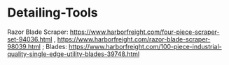 # Detailing-Tools
Razor Blade Scraper: https://www.harborfreight.com/four-piece-scraper-set-94036.html , https://www.harborfreight.com/razor-blade-scraper-98039.html ; Blades: https://www.harborfreight.com/100-piece-industrial-quality-single-edge-utility-blades-39748.html
